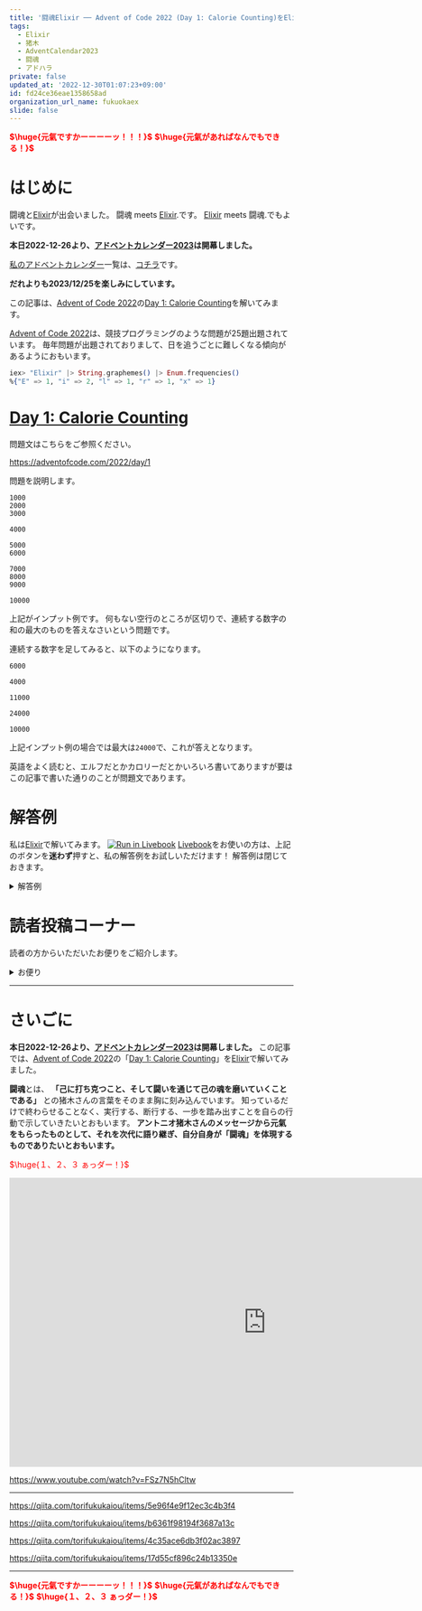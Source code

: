 ```yaml
---
title: '闘魂Elixir ── Advent of Code 2022 (Day 1: Calorie Counting)をElixirで楽しむ'
tags:
  - Elixir
  - 猪木
  - AdventCalendar2023
  - 闘魂
  - アドハラ
private: false
updated_at: '2022-12-30T01:07:23+09:00'
id: fd24ce36eae1358658ad
organization_url_name: fukuokaex
slide: false
---
```

<b><font color="red">$\huge{元氣ですかーーーーッ！！！}$</font></b>
<b><font color="red">$\huge{元氣があればなんでもできる！}$</font></b>


# はじめに

闘魂と[Elixir](https://elixir-lang.org/)が出会いました。
闘魂 meets [Elixir](https://elixir-lang.org/).です。
[Elixir](https://elixir-lang.org/) meets 闘魂.でもよいです。

**本日2022-12-26より、[アドベントカレンダー2023](https://qiita.com/tags/adventcalendar2023)は開幕しました。**

[私のアドベントカレンダー](https://docs.google.com/spreadsheets/d/1HQvFjagQLRPjOYAjDVzWp9S4b8dKixxvvaz_TtbZWto/edit#gid=156122552)一覧は、[コチラ](https://docs.google.com/spreadsheets/d/1HQvFjagQLRPjOYAjDVzWp9S4b8dKixxvvaz_TtbZWto/edit#gid=156122552)です。

**だれよりも2023/12/25を楽しみにしています。**

この記事は、[Advent of Code 2022](https://adventofcode.com/2022)の[Day 1: Calorie Counting](https://adventofcode.com/2022/day/1)を解いてみます。

[Advent of Code 2022](https://adventofcode.com/2022)は、競技プログラミングのような問題が25題出題されています。
毎年問題が出題されておりまして、日を追うごとに難しくなる傾向があるようにおもいます。

```elixir
iex> "Elixir" |> String.graphemes() |> Enum.frequencies()
%{"E" => 1, "i" => 2, "l" => 1, "r" => 1, "x" => 1}
```



# [Day 1: Calorie Counting](https://adventofcode.com/2022/day/1)

問題文はこちらをご参照ください。

https://adventofcode.com/2022/day/1

問題を説明します。

```
1000
2000
3000

4000

5000
6000

7000
8000
9000

10000
```

上記がインプット例です。
何もない空行のところが区切りで、連続する数字の和の最大のものを答えなさいという問題です。

連続する数字を足してみると、以下のようになります。

```
6000

4000

11000

24000

10000
```

上記インプット例の場合では最大は`24000`で、これが答えとなります。

英語をよく読むと、エルフだとかカロリーだとかいろいろ書いてありますが要はこの記事で書いた通りのことが問題文であります。


# 解答例

私は[Elixir](https://elixir-lang.org/)で解いてみます。
[![Run in Livebook](https://livebook.dev/badge/v1/black.svg)](https://livebook.dev/run?url=https%3A%2F%2Fgithub.com%2FTORIFUKUKaiou%2Flivebooks%2Fblob%2Fmain%2Fadvent_of_code%2F2022%2Findex.livemd)
[Livebook](https://livebook.dev/)をお使いの方は、上記のボタンを**迷わず**押すと、私の解答例をお試しいただけます！
解答例は閉じておきます。


<details><summary>解答例</summary><div>

## 私

```elixir
input = """
1000
2000
3000

4000

5000
6000

7000
8000
9000

10000
"""

f = fn 
  "" -> ""
  s -> String.to_integer(s)
end

sum = fn 
  [""] -> 0
  list -> Enum.sum(list)
end

input
|> String.split("\n")
|> Enum.map(f)
|> Enum.chunk_by(& &1 == "")
|> Enum.map(sum)
|> Enum.max()
```


あなたの答えをお待ちしています。
編集リクエストかコメントでくださいませ。



</div></details>



# 読者投稿コーナー

読者の方からいただいたお便りをご紹介します。

<details><summary>お便り</summary><div>

## @mnishiguchi さん

@mnishiguchi さんからお便りをいただきました。ありがとうございます！
ポイントは、`\n\n`でスプリットしているところです。

```elixir
input
|> String.split("\n\n", trim: true)
|> Enum.map(fn numbers_str ->
  numbers_str
  |> String.split(~r/\d+\b/, include_captures: true, trim: true)
  |> Enum.filter(&(&1 =~ ~r/\d+/))
  |> Enum.map(&String.to_integer/1)
  |> Enum.sum()
end)
|> Enum.max()
```

## @zacky1972 先生

コメント欄に解答を投稿してくださっています。
先生お得意の並列処理での解法です。

</div></details>

---

# さいごに

**本日2022-12-26より、[アドベントカレンダー2023](https://qiita.com/tags/adventcalendar2023)は開幕しました。**
この記事では、[Advent of Code 2022](https://adventofcode.com/2022)の「[Day 1: Calorie Counting](https://adventofcode.com/2022/day/1)」を[Elixir](https://elixir-lang.org/)で解いてみました。


**闘魂**とは、 **「己に打ち克つこと、そして闘いを通じて己の魂を磨いていくことである」** との猪木さんの言葉をそのまま胸に刻み込んでいます。
知っているだけで終わらせることなく、実行する、断行する、一歩を踏み出すことを自らの行動で示していきたいとおもいます。
**アントニオ猪木さんのメッセージから元氣をもらったものとして、それを次代に語り継ぎ、自分自身が「闘魂」を体現するものでありたいとおもいます。**

<font color="red">$\huge{１、２、３ ぁっダー！}$</font>


<iframe width="910" height="512" src="https://www.youtube.com/embed/AWxwmqzbOaw" title="燃える闘魂 アントニオ猪木  追悼VTR" frameborder="0" allow="accelerometer; autoplay; clipboard-write; encrypted-media; gyroscope; picture-in-picture" allowfullscreen></iframe>

https://www.youtube.com/watch?v=FSz7N5hCltw

---

https://qiita.com/torifukukaiou/items/5e96f4e9f12ec3c4b3f4

https://qiita.com/torifukukaiou/items/b6361f98194f3687a13c

https://qiita.com/torifukukaiou/items/4c35ace6db3f02ac3897

https://qiita.com/torifukukaiou/items/17d55cf896c24b13350e






---

<b><font color="red">$\huge{元氣ですかーーーーッ！！！}$</font></b>
<b><font color="red">$\huge{元氣があればなんでもできる！}$</font></b>
<b><font color="red">$\huge{１、２、３ ぁっダー！}$</font></b>
